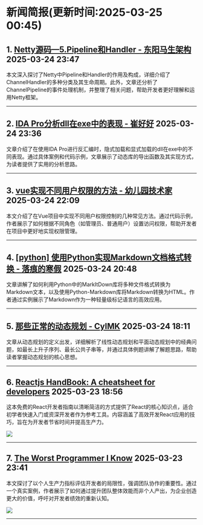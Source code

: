 # 新闻简报(更新时间:2025-03-25 00:45)

## 1. [Netty源码—5.Pipeline和Handler - 东阳马生架构](https://www.cnblogs.com/mjunz/p/18790452) 2025-03-24 23:47

本文深入探讨了Netty中Pipeline和Handler的作用及构成，详细介绍了ChannelHandler的多种分类及其生命周期。此外，文章还分析了ChannelPipeline的事件处理机制，并整理了相关问题，帮助开发者更好理解和运用Netty框架。

---

## 2. [IDA Pro分析dll在exe中的表现 - 崔好好](https://www.cnblogs.com/cuish/p/18790425) 2025-03-24 23:36

文章介绍了在使用IDA Pro进行反汇编时，隐式加载和显式加载的dll在exe中的不同表现。通过具体案例和代码示例，文章展示了动态库的导出函数及其实现方式，为读者提供了实用的分析思路。

---

## 3. [vue实现不同用户权限的方法 - 幼儿园技术家](https://www.cnblogs.com/zxlh1529/p/18790227) 2025-03-24 22:09

本文介绍了在Vue项目中实现不同用户权限控制的几种常见方法。通过代码示例，作者展示了如何根据不同角色（如管理员、普通用户）设置访问权限，帮助开发者在项目中更好地实现权限管理。

---

## 4. [[python] 使用Python实现Markdown文档格式转换 - 落痕的寒假](https://www.cnblogs.com/luohenyueji/p/18790132) 2025-03-24 20:48

文章讲解了如何利用Python中的MarkItDown库将多种文件格式转换为Markdown文本，以及使用Python-Markdown库将Markdown转换为HTML。作者通过实例展示了Markdown作为一种轻量级标记语言的高效应用。

---

## 5. [那些正常的动态规划 - CylMK](https://www.cnblogs.com/LIM-41/p/18787187) 2025-03-24 18:11

文章从动态规划的定义出发，详细解析了线性动态规划和平面动态规划中的经典问题，如最长上升子序列、最长公共子串等，并通过具体例题讲解了解题思路，帮助读者掌握动态规划的核心思想。

---

## 6. [Reactjs HandBook: A cheatsheet for developers](https://app.daily.dev/posts/reactjs-handbook-a-cheatsheet-for-developers-w0z8lqtaq) 2025-03-23 18:56

这本免费的React开发者指南以清晰简洁的方式提供了React的核心知识点，适合初学者快速入门或资深开发者作为参考工具。内容涵盖了高效开发React应用的技巧，旨在为开发者节省时间并提高生产力。

![](https://media.daily.dev/image/upload/s--dPAAoe9L--/f_auto/v1742727382/posts/W0z8LqTAQ)

---

## 7. [The Worst Programmer I Know](https://app.daily.dev/posts/the-worst-programmer-i-know-3p92ngcnx) 2025-03-23 23:41

本文探讨了以个人生产力指标评估开发者的局限性，强调团队协作的重要性。通过一个真实案例，作者展示了如何通过提升团队整体效能而非个人产出，为企业创造更大的价值，呼吁对开发者绩效的重新认知。

![](https://dannorth.net/the-worst-programmer/dilbert-bug-free-software-1024x311.gif)

---